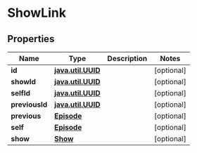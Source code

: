 
# ShowLink

## Properties
Name | Type | Description | Notes
------------ | ------------- | ------------- | -------------
**id** | [**java.util.UUID**](java.util.UUID.md) |  |  [optional]
**showId** | [**java.util.UUID**](java.util.UUID.md) |  |  [optional]
**selfId** | [**java.util.UUID**](java.util.UUID.md) |  |  [optional]
**previousId** | [**java.util.UUID**](java.util.UUID.md) |  |  [optional]
**previous** | [**Episode**](Episode.md) |  |  [optional]
**self** | [**Episode**](Episode.md) |  |  [optional]
**show** | [**Show**](Show.md) |  |  [optional]



